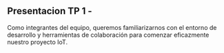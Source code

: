 ## Presentacion TP 1 - 

Como integrantes del equipo, queremos familiarizarnos con el entorno
de desarrollo y herramientas de colaboración para comenzar eficazmente
nuestro proyecto IoT.


